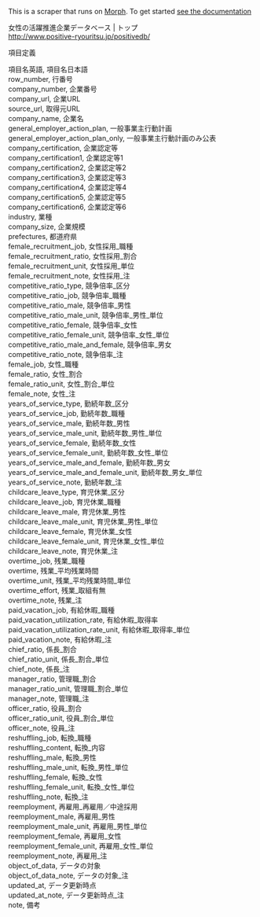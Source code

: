This is a scraper that runs on [Morph](https://morph.io). To get started [see the documentation](https://morph.io/documentation)

女性の活躍推進企業データベース | トップ  
http://www.positive-ryouritsu.jp/positivedb/

項目定義

項目名英語, 項目名日本語  
row_number, 行番号  
company_number, 企業番号  
company_url, 企業URL  
source_url, 取得元URL  
company_name, 企業名  
general_employer_action_plan, 一般事業主行動計画  
general_employer_action_plan_only, 一般事業主行動計画のみ公表  
company_certification, 企業認定等  
company_certification1, 企業認定等1  
company_certification2, 企業認定等2  
company_certification3, 企業認定等3  
company_certification4, 企業認定等4  
company_certification5, 企業認定等5  
company_certification6, 企業認定等6  
industry, 業種  
company_size, 企業規模  
prefectures, 都道府県  
female_recruitment_job, 女性採用_職種  
female_recruitment_ratio, 女性採用_割合  
female_recruitment_unit, 女性採用_単位  
female_recruitment_note, 女性採用_注  
competitive_ratio_type, 競争倍率_区分  
competitive_ratio_job, 競争倍率_職種  
competitive_ratio_male, 競争倍率_男性  
competitive_ratio_male_unit, 競争倍率_男性_単位  
competitive_ratio_female, 競争倍率_女性  
competitive_ratio_female_unit, 競争倍率_女性_単位  
competitive_ratio_male_and_female, 競争倍率_男女  
competitive_ratio_note, 競争倍率_注  
female_job, 女性_職種  
female_ratio, 女性_割合  
female_ratio_unit, 女性_割合_単位  
female_note, 女性_注  
years_of_service_type, 勤続年数_区分  
years_of_service_job, 勤続年数_職種  
years_of_service_male, 勤続年数_男性  
years_of_service_male_unit, 勤続年数_男性_単位  
years_of_service_female, 勤続年数_女性  
years_of_service_female_unit, 勤続年数_女性_単位  
years_of_service_male_and_female, 勤続年数_男女  
years_of_service_male_and_female_unit, 勤続年数_男女_単位  
years_of_service_note, 勤続年数_注  
childcare_leave_type, 育児休業_区分  
childcare_leave_job, 育児休業_職種  
childcare_leave_male, 育児休業_男性  
childcare_leave_male_unit, 育児休業_男性_単位  
childcare_leave_female, 育児休業_女性  
childcare_leave_female_unit, 育児休業_女性_単位  
childcare_leave_note, 育児休業_注  
overtime_job, 残業_職種  
overtime, 残業_平均残業時間  
overtime_unit, 残業_平均残業時間_単位  
overtime_effort, 残業_取組有無  
overtime_note, 残業_注  
paid_vacation_job, 有給休暇_職種  
paid_vacation_utilization_rate, 有給休暇_取得率  
paid_vacation_utilization_rate_unit, 有給休暇_取得率_単位  
paid_vacation_note, 有給休暇_注  
chief_ratio, 係長_割合  
chief_ratio_unit, 係長_割合_単位  
chief_note, 係長_注  
manager_ratio, 管理職_割合  
manager_ratio_unit, 管理職_割合_単位  
manager_note, 管理職_注  
officer_ratio, 役員_割合  
officer_ratio_unit, 役員_割合_単位  
officer_note, 役員_注  
reshuffling_job, 転換_職種  
reshuffling_content, 転換_内容  
reshuffling_male, 転換_男性  
reshuffling_male_unit, 転換_男性_単位  
reshuffling_female, 転換_女性  
reshuffling_female_unit, 転換_女性_単位  
reshuffling_note, 転換_注  
reemployment, 再雇用_再雇用／中途採用  
reemployment_male, 再雇用_男性  
reemployment_male_unit, 再雇用_男性_単位  
reemployment_female, 再雇用_女性  
reemployment_female_unit, 再雇用_女性_単位  
reemployment_note, 再雇用_注  
object_of_data, データの対象  
object_of_data_note, データの対象_注  
updated_at, データ更新時点  
updated_at_note, データ更新時点_注  
note, 備考
